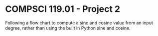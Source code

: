 # COMPSCI 119.01 - Project 2
Following a flow chart to compute a sine and cosine value from an input degree, rather than using the built in Python sine and cosine.


